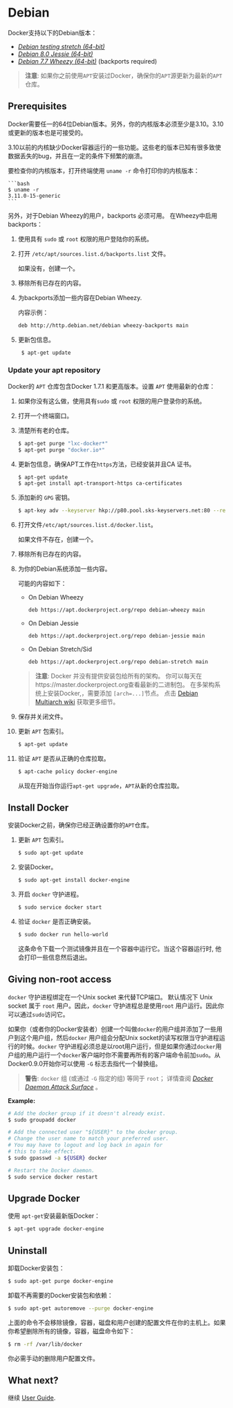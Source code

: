 # Debian[](https://docs.docker.com/engine/installation/linux/debian/#debian)

Docker支持以下的Debian版本：

* [*Debian testing stretch (64-bit)*](https://docs.docker.com/engine/installation/linux/debian/#debian-wheezy-stable-7-x-64-bit)
* [*Debian 8.0 Jessie (64-bit)*](https://docs.docker.com/engine/installation/linux/debian/#debian-jessie-80-64-bit)
* [*Debian 7.7 Wheezy (64-bit)*](https://docs.docker.com/engine/installation/linux/debian/#debian-wheezy-stable-7-x-64-bit) (backports required)

> **注意**: 如果你之前使用`APT`安装过Docker，确保你的`APT`源更新为最新的`APT`仓库。

## Prerequisites[](https://docs.docker.com/engine/installation/linux/debian/#prerequisites)

Docker需要任一的64位Debian版本。另外，你的内核版本必须至少是3.10。3.10或更新的版本也是可接受的。

3.10以前的内核缺少Docker容器运行的一些功能。这些老的版本已知有很多致使数据丢失的bug，并且在一定的条件下频繁的崩溃。

要检查你的内核版本，打开终端使用  `uname -r`  命令打印你的内核版本：

    ```bash
    $ uname -r
    3.11.0-15-generic
    ```

另外，对于Debian Wheezy的用户，backports 必须可用。 在Wheezy中启用backports：

1. 使用具有 `sudo` 或 `root` 权限的用户登陆你的系统。

2. 打开 `/etc/apt/sources.list.d/backports.list` 文件。

    如果没有，创建一个。

3. 移除所有已存在的内容。

4. 为backports添加一些内容在Debian Wheezy.

    内容示例：

    ```bash
    deb http://http.debian.net/debian wheezy-backports main
    ```

5. 更新包信息。

    ```bash
     $ apt-get update
    ```

### Update your apt repository[](https://docs.docker.com/engine/installation/linux/debian/#update-your-apt-repository)

Docker的 `APT` 仓库包含Docker 1.7.1 和更高版本。设置 `APT` 使用最新的仓库：

1. 如果你没有这么做，使用具有`sudo` 或 `root` 权限的用户登录你的系统。

2. 打开一个终端窗口。

3. 清楚所有老的仓库。

    ```bash
    $ apt-get purge "lxc-docker*"
    $ apt-get purge "docker.io*"
    ```

4. 更新包信息，确保APT工作在`https`方法，已经安装并且CA 证书。

    ```bash
    $ apt-get update
    $ apt-get install apt-transport-https ca-certificates
    ```

5. 添加新的 `GPG` 密钥。

    ```bash
    $ apt-key adv --keyserver hkp://p80.pool.sks-keyservers.net:80 --recv-keys 58118E89F3A912897C070ADBF76221572C52609D
    ```

6. 打开文件`/etc/apt/sources.list.d/docker.list`。

    如果文件不存在，创建一个。

7. 移除所有已存在的内容。

8. 为你的Debian系统添加一些内容。

    可能的内容如下：

    * On Debian Wheezy

        ```bash
        deb https://apt.dockerproject.org/repo debian-wheezy main
        ```

    * On Debian Jessie

        ```bash
        deb https://apt.dockerproject.org/repo debian-jessie main
        ```

    * On Debian Stretch/Sid

        ```bash
        deb https://apt.dockerproject.org/repo debian-stretch main
        ```

    > **注意**: Docker 并没有提供安装包给所有的架构。 你可以每天在https://master.dockerproject.org查看最新的二进制包。 在多架构系统上安装Docker,，需要添加 `[arch=...]`节点。 点击 [Debian Multiarch wiki](https://wiki.debian.org/Multiarch/HOWTO#Setting_up_apt_sources) 获取更多细节。

9. 保存并关闭文件。

10. 更新 `APT` 包索引。

    ```bash
    $ apt-get update
    ```

11. 验证 `APT` 是否从正确的仓库拉取。

    ```bash
    $ apt-cache policy docker-engine
    ```

    从现在开始当你运行`apt-get upgrade`，`APT`从新的仓库拉取。

## Install Docker[](https://docs.docker.com/engine/installation/linux/debian/#install-docker)

安装Docker之前，确保你已经正确设置你的`APT`仓库。

1. 更新 `APT` 包索引。

    ```bash
    $ sudo apt-get update
    ```

2. 安装Docker。

    ```bash
    $ sudo apt-get install docker-engine
    ```

3. 开启 `docker` 守护进程。

    ```bash
    $ sudo service docker start
    ```

4. 验证 `docker` 是否正确安装。

    ```bash
    $ sudo docker run hello-world
    ```

    这条命令下载一个测试镜像并且在一个容器中运行它。当这个容器运行时, 他会打印一些信息然后退出。

## Giving non-root access[](https://docs.docker.com/engine/installation/linux/debian/#giving-non-root-access)

`docker` 守护进程绑定在一个Unix socket 来代替TCP端口。 默认情况下 Unix socket 属于 `root` 用户。因此，`docker` 守护进程总是使用`root` 用户运行。因此你可以通过`sudo`访问它。

如果你（或者你的Docker安装者）创建一个叫做`docker`的用户组并添加了一些用户到这个用户组，然后`docker` 用户组会分配Unix socket的读写权限当守护进程运行的时候。`docker` 守护进程必须总是以root用户运行，但是如果你通过`docker`用户组的用户运行一个`docker`客户端时你不需要再所有的客户端命令前加`sudo`。从Docker0.9.0开始你可以使用 `-G` 标志去指代一个替换组。

> **警告**:  `docker` 组 (或通过 `-G` 指定的组) 等同于 `root`； 详情查阅 [*Docker Daemon Attack Surface*](https://docs.docker.com/engine/security/security/#docker-daemon-attack-surface) 。

**Example:**

```bash
# Add the docker group if it doesn't already exist.
$ sudo groupadd docker

# Add the connected user "${USER}" to the docker group.
# Change the user name to match your preferred user.
# You may have to logout and log back in again for
# this to take effect.
$ sudo gpasswd -a ${USER} docker

# Restart the Docker daemon.
$ sudo service docker restart
```

## Upgrade Docker[](https://docs.docker.com/engine/installation/linux/debian/#upgrade-docker)

使用 `apt-get`安装最新版Docker：

```bash
$ apt-get upgrade docker-engine
```

## Uninstall[](https://docs.docker.com/engine/installation/linux/debian/#uninstall)

卸载Docker安装包：

```bash
$ sudo apt-get purge docker-engine
```

卸载不再需要的Docker安装包和依赖：

```bash
$ sudo apt-get autoremove --purge docker-engine
```

上面的命令不会移除镜像，容器，磁盘和用户创建的配置文件在你的主机上。如果你希望删除所有的镜像，容器，磁盘命令如下：

```bash
$ rm -rf /var/lib/docker
```

你必需手动的删除用户配置文件。

## What next?[](https://docs.docker.com/engine/installation/linux/debian/#what-next)

继续 [User Guide](https://docs.docker.com/engine/userguide/).
